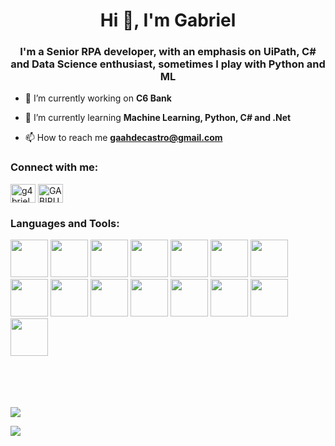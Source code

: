 <h1 align="center">Hi 👋, I'm Gabriel</h1>
<h3 align="center">I'm a Senior RPA developer, with an emphasis on UiPath, C# and Data Science enthusiast, sometimes I play with Python and ML</h3>




- 🔭 I’m currently working on **C6 Bank**

- 🌱 I’m currently learning **Machine Learning, Python, C# and .Net**

- 📫 How to reach me **gaahdecastro@gmail.com**

<h3 align="left">Connect with me:</h3>
<p align="left">
<a href="https://linkedin.com/in/g4brielcastro" target="blank"><img align="center" src="https://raw.githubusercontent.com/rahuldkjain/github-profile-readme-generator/master/src/images/icons/Social/linked-in-alt.svg" alt="g4brielcastro" height="30" width="40" /></a>
<a href="https://discord.gg/GABIRU#8733" target="blank"><img align="center" src="https://raw.githubusercontent.com/rahuldkjain/github-profile-readme-generator/master/src/images/icons/Social/discord.svg" alt="GABIRU#8733" height="30" width="40" /></a>
</p>

<h3 align="left">Languages and Tools:</h3>
<p>

<img src="https://cdn.jsdelivr.net/gh/devicons/devicon/icons/python/python-original-wordmark.svg"  height="60px"/>
<img src="https://cdn.jsdelivr.net/gh/devicons/devicon/icons/jupyter/jupyter-original-wordmark.svg" height="60px"/>
<img src="https://cdn.jsdelivr.net/gh/devicons/devicon/icons/numpy/numpy-original-wordmark.svg" height="60px"/>
<img src="https://cdn.jsdelivr.net/gh/devicons/devicon/icons/pandas/pandas-original-wordmark.svg" height="60px"/>
<img src="https://cdn.jsdelivr.net/gh/devicons/devicon/icons/tensorflow/tensorflow-original-wordmark.svg" height="60px" />
<img src="https://cdn.jsdelivr.net/gh/devicons/devicon/icons/dot-net/dot-net-original-wordmark.svg" height="60px"/>
<img src="https://cdn.jsdelivr.net/gh/devicons/devicon/icons/azure/azure-original-wordmark.svg" height="60px"/>
<img src="https://cdn.jsdelivr.net/gh/devicons/devicon/icons/selenium/selenium-original.svg" height="60px"/>
<img src="https://cdn.jsdelivr.net/gh/devicons/devicon/icons/googlecloud/googlecloud-original.svg" height="60px"/>
<img src="https://cdn.jsdelivr.net/gh/devicons/devicon/icons/mongodb/mongodb-original-wordmark.svg" height="60px"/>
<img src="https://cdn.jsdelivr.net/gh/devicons/devicon/icons/mysql/mysql-original-wordmark.svg" height="60px"/>
<img src="https://cdn.jsdelivr.net/gh/devicons/devicon/icons/nuget/nuget-original-wordmark.svg" height="60px"/>
<img src="https://cdn.jsdelivr.net/gh/devicons/devicon/icons/postgresql/postgresql-original-wordmark.svg" height="60px"/>
<img src="https://cdn.jsdelivr.net/gh/devicons/devicon/icons/salesforce/salesforce-original.svg" height="60px"/>
<img src="https://cdn.jsdelivr.net/gh/devicons/devicon/icons/anaconda/anaconda-original.svg" height="60px"/>
</p>

<br>
<br>
<br>
<br>
<picture>
  <source
    srcset="https://github-readme-stats.vercel.app/api?username=K4mi3&show_icons=true&theme=dark"
    media="(prefers-color-scheme: dark)"
  />
  <source
    srcset="https://github-readme-stats.vercel.app/api?username=K4mi3&show_icons=true"
    media="(prefers-color-scheme: light), (prefers-color-scheme: no-preference)"
  />
  <img src="https://github-readme-stats.vercel.app/api?username=K4mi3&show_icons=true" />
</picture>
  </p>
<img src=https://br.web.img2.acsta.net/videothumbnails/14/07/18/19/06/480786.jpg>
